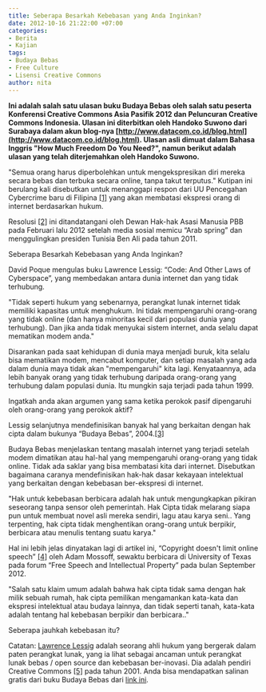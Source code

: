 ```yaml
---
title: Seberapa Besarkah Kebebasan yang Anda Inginkan?
date: 2012-10-16 21:22:00 +07:00
categories:
- Berita
- Kajian
tags:
- Budaya Bebas
- Free Culture
- Lisensi Creative Commons
author: nita
---
```


**Ini adalah salah satu ulasan buku Budaya Bebas oleh salah satu peserta Konferensi Creative Commons Asia Pasifik 2012 dan Peluncuran Creative Commons Indonesia. Ulasan ini diterbitkan oleh Handoko Suwono dari Surabaya dalam akun blog-nya [http://www.datacom.co.id/blog.html](http://www.datacom.co.id/blog.html). Ulasan asli dimuat dalam Bahasa Inggris "How Much Freedom Do You Need?", namun berikut adalah ulasan yang telah diterjemahkan oleh Handoko Suwono.**

"Semua orang harus diperbolehkan untuk mengekspresikan diri mereka secara bebas dan terbuka secara online, tanpa takut terputus." Kutipan ini berulang kali disebutkan untuk menanggapi respon dari UU Pencegahan Cybercrime baru di Filipina [[1]](http://www.datacom.co.id/blog.html) yang akan membatasi ekspresi orang di internet berdasarkan hukum.

Resolusi [[2]](http://www.cbc.ca/news/yourcommunity/2012/07/un-declares-internet-freedom-a-basic-human-right.html) ini ditandatangani oleh Dewan Hak-hak Asasi Manusia PBB pada Februari lalu 2012 setelah media sosial memicu “Arab spring” dan menggulingkan presiden Tunisia Ben Ali pada tahun 2011.

Seberapa Besarkah Kebebasan yang Anda Inginkan?

David Poque mengulas buku Lawrence Lessig: “Code: And Other Laws of Cyberspace”, yang membedakan antara dunia internet dan yang tidak terhubung.

"Tidak seperti hukum yang sebenarnya, perangkat lunak internet tidak memiliki kapasitas untuk menghukum. Ini tidak mempengaruhi orang-orang yang tidak online (dan hanya minoritas kecil dari populasi dunia yang terhubung). Dan jika anda tidak menyukai sistem internet, anda selalu dapat mematikan modem anda."

Disarankan pada saat kehidupan di dunia maya menjadi buruk, kita selalu bisa mematikan modem, mencabut komputer, dan setiap masalah yang ada dalam dunia maya  tidak akan "mempengaruhi" kita lagi. Kenyataannya, ada lebih banyak orang yang tidak terhubung daripada orang-orang yang terhubung dalam populasi dunia. Itu mungkin saja terjadi pada tahun 1999.

Ingatkah anda akan argumen yang sama ketika perokok pasif dipengaruhi oleh orang-orang yang perokok aktif?

Lessig selanjutnya mendefinisikan banyak hal yang berkaitan dengan hak cipta dalam bukunya “Budaya Bebas”, 2004.[[3]](http://www.cbc.ca/news/yourcommunity/2012/07/un-declares-internet-freedom-a-basic-human-right.html)

Budaya Bebas menjelaskan tentang masalah internet yang terjadi setelah modem dimatikan atau hal-hal yang mempengaruhi orang-orang yang tidak online. Tidak ada saklar yang bisa membatasi kita dari internet. Disebutkan bagaimana caranya mendefinisikan hak-hak dasar kekayaan intelektual yang berkaitan dengan kebebasan ber-ekspresi di internet.

"Hak untuk kebebasan berbicara adalah hak untuk mengungkapkan pikiran seseorang tanpa sensor oleh pemerintah. Hak Cipta tidak melarang siapa pun untuk membuat novel asli mereka sendiri, lagu atau karya seni.. Yang terpenting, hak cipta tidak menghentikan orang-orang untuk berpikir, berbicara atau menulis tentang suatu karya."

Hal ini lebih jelas dinyatakan lagi di artikel ini, “Copyright doesn't limit online speech” [[4]](http://www.statesman.com/news/news/opinion/copyright-doesnt-limit-online-speech/nSLRG/) oleh Adam Mossoff, sewaktu berbicara di University of  Texas pada forum “Free Speech and Intellectual Property” pada bulan September 2012.

"Salah satu klaim umum adalah bahwa hak cipta tidak sama dengan hak milik sebuah rumah, hak cipta pemilikan mengamankan kata-kata dan ekspresi intelektual atau budaya lainnya, dan tidak seperti tanah, kata-kata adalah tentang hal kebebasan berpikir dan berbicara.."

Seberapa jauhkah kebebasan itu?

Catatan: [Lawrence Lessig](http://en.wikipedia.org/wiki/Lawrence_Lessig) adalah seorang ahli hukum yang bergerak dalam paten perangkat lunak, yang ia lihat sebagai ancaman untuk perangkat lunak bebas / open source dan kebebasan ber-inovasi. Dia adalah pendiri Creative Commons [[5]](http://creativecommons.org/) pada tahun 2001. Anda bisa mendapatkan salinan gratis dari buku Budaya Bebas dari [link ini](http://kunci.or.id/wp-content/uploads/2012/02/budaya-bebas.pdf).
